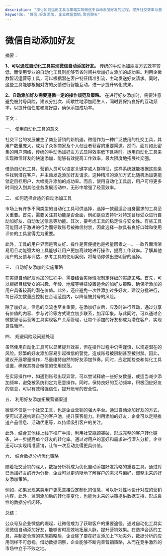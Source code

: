 ```yaml
---
description: "探讨如何运用工具与策略实现微信中自动添加好友的过程，提升社交效率与营销效果。"
keywords: "微信,好友添加, 企业微信营销,聚合聊天"
---
```

# 微信自动添加好友

摘要： 

**1、可以通过自动化工具实现微信自动添加好友。** 传统的手动添加朋友方式效率较低，而使用专业的自动化工具则能够节省时间并增加好友添加的成功率。利用企微数智话运营等工具，可以根据潜在客户特征精准引流，主动发送好友请求。同时，这些工具能够根据对方的反馈进行智能互动，进一步提升转化效果。

**2、自动添加好友需要遵循一定的操作规范及策略。** 在进行好友添加时，需要注意避免被封号风险，建议分批次、间歇性地添加陌生人，同时要保持良好的互动频率，以提升信任度和友好度，确保添加成功率。

正文：

一、 使用自动化工具的意义

社交平台的发展催生了商业营销的新机遇，微信作为一种广泛使用的社交工具，其用户数量庞大，成为了众多商家及个人创业者获客的重要渠道。然而，面对如此密集的用户网络，传统的手动添加好友方式显得效率低下且耗时。运用自动化工具来实现微信好友的快速添加，能够有效提高工作效率，最大限度地拓展社交圈。

借助自动化工具，营销人员可以设定关键字或人群特征，这样系统就能根据这些条件找到潜在客户，并主动发送添加好友请求。这种精准的添加方式比随机添加更能锁定目标用户，大幅提升添加的成功率。而且，使用自动化工具后，用户可将更多时间投入到其他业务发展活动中，无形中增强了经营效率。

二、 如何选择合适的自动添加工具

市场上有许多不同类型的自动化工具可供选择，选择一款最适合自身需求的工具至关重要。首先，需要关注其功能是否全面，例如是否支持针对特定目标受众进行自动加好友、自动发送信息等功能。其次，要考虑工具的稳定性与安全性。有些工具可能因过于激进的行为而导致账号被微信封禁，因此选择一款具有良好口碑和使用评价的工具显得尤为重要。

此外，工具的用户界面是否友好、操作是否便捷也是考量因素之一。一款界面清晰易用且功能强大的工具能够让用户更加高效地进行操作，提高工作效率。了解其他用户的反馈与评估，参考工具的使用案例，将帮助你做出更明智的选择。

三、 自动好友添加的实施策略

在实施自动好友添加的过程中，需要结合实际情况制定详细的实施策略。首先，可以根据目标受众的兴趣、年龄、地域等特征设置适合的加好友策略，确保所添加的用户具备较高的潜在价值。此外，还应避免一次性添加过多好友，建议分批进行，每日添加数量应控制在合理范围内，以降低被封号的风险。

除了加好友，信息的交流也至关重要。在添加好友后，应及时进行互动，通过分享有价值的内容、参与讨论等方式建立初步联系，加深印象。与此同时，可以通过企微数智话运营等工具实现客户关系管理，让每个添加的好友都成为潜在客户，实现良性循环。

四、 规避风险及问题处理

虽然使用自动化工具可以显著提升效率，但在操作过程中仍需谨慎，以规避潜在的风险。频繁的好友添加容易引起微信的警觉，造成账号被限制甚至被封禁。因此，建议开展增量操作，尽量维持自然的好友添加节奏。同时，应定期检查和优化工具设置，确保其符合微信的使用规范。

在实际操作中，如遇到账号出现异常，可以尝试释放一些好友数量，或适当减少添加频率，避免被系统判定为恶意操作。同时，保持良好的互动频率，积极回应好友的信息，可以有效增强信任，提升账号的安全性。

五、 利用好友添加拓展营销渠道

微信不仅是一个社交工具，也是企业营销的强大平台。通过自动添加好友的方式，便可以迅速构建自己的客户池，提升获客能力。利用添加的好友，企业可以定期推送产品信息、活动优惠等，以持续吸引客户的关注。

此外，结合其他线上线下推广手段，利用社交瓶颈突破，形成完整的客户转化链条，进一步提高单个好友的转化率。通过对用户的喜好和需求进行深入分析，企业还可以实现精准营销，让每一次互动变得更具价值。

六、 结合数据分析优化策略

随着社交营销的深入，数据分析将成为优化自动添加好友策略的重要工具。通过对已添加好友的行为分析，企业可以更清晰地了解客户的需求与偏好，调整未来的好友添加策略。

例如，如果发现某类用户更愿意接受定制化的信息，可以针对性地设计对应的营销内容。此外，监测添加后的转化率变化，也能为未来的决策提供数据支持，形成良性的数据分析闭环。

总结：

公众号及企业微信的崛起，让微信成为了获取客户的重要途径。通过自动化工具实现微信自动添加好友，能够省时高效地拓展人脉，提升营销效果。在选择合适的工具，并制定合理的实施策略后，企业除了要在好友添加上下功夫外，数据分析的应用同样不可忽视。借助数据洞察，企业能够不断完善营销策略，从而在竞争激烈的市场中立于不败之地。
